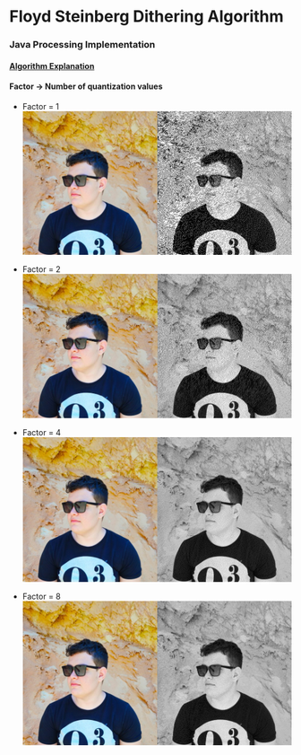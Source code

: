 # Floyd Steinberg  Dithering Algorithm

### Java Processing Implementation

#### [Algorithm Explanation](https://en.wikipedia.org/wiki/Floyd%E2%80%93Steinberg_dithering)

#### Factor -> Number of quantization values

* Factor = 1
![Factor 1](https://raw.githubusercontent.com/IgorChavesMoura/floyd-steinberg-dithering/master/factor-1.png)

* Factor = 2
![Factor 2](https://raw.githubusercontent.com/IgorChavesMoura/floyd-steinberg-dithering/master/factor-2.png)

* Factor = 4
![Factor 4](https://raw.githubusercontent.com/IgorChavesMoura/floyd-steinberg-dithering/master/factor-4.png)

* Factor = 8
![Factor 8](https://raw.githubusercontent.com/IgorChavesMoura/floyd-steinberg-dithering/master/factor-8.png)
